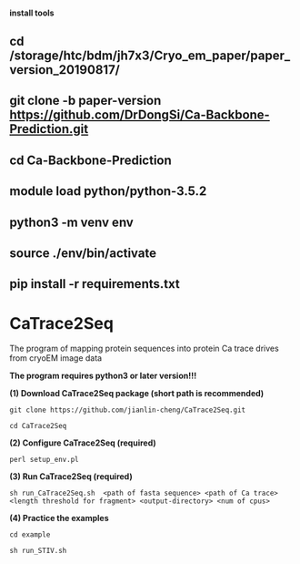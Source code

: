 #### install tools

## cd /storage/htc/bdm/jh7x3/Cryo_em_paper/paper_version_20190817/
## git clone -b paper-version  https://github.com/DrDongSi/Ca-Backbone-Prediction.git
## cd Ca-Backbone-Prediction
##  module load python/python-3.5.2
## python3 -m venv env
## source ./env/bin/activate 
## pip install -r requirements.txt



# CaTrace2Seq
The program of mapping protein sequences into protein Ca trace drives from cryoEM image data

**The program requires python3 or later version!!!**

**(1) Download CaTrace2Seq package (short path is recommended)**

```
git clone https://github.com/jianlin-cheng/CaTrace2Seq.git

cd CaTrace2Seq
```


**(2) Configure CaTrace2Seq (required)**

```
perl setup_env.pl

```

**(3) Run CaTrace2Seq (required)**

```
sh run_CaTrace2Seq.sh  <path of fasta sequence> <path of Ca trace> <length threshold for fragment> <output-directory> <num of cpus>

```

**(4) Practice the examples** 

```
cd example

sh run_STIV.sh

```
